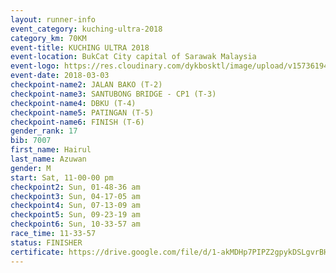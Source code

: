 ```yaml
--- 
layout: runner-info 
event_category: kuching-ultra-2018 
category_km: 70KM 
event-title: KUCHING ULTRA 2018 
event-location: BukCat City capital of Sarawak Malaysia 
event-logo: https://res.cloudinary.com/dykbosktl/image/upload/v1573619473/Logo/kuching-ultra-2018-logo_tlpvm5.png 
event-date: 2018-03-03 
checkpoint-name2: JALAN BAKO (T-2) 
checkpoint-name3: SANTUBONG BRIDGE - CP1 (T-3) 
checkpoint-name4: DBKU (T-4) 
checkpoint-name5: PATINGAN (T-5) 
checkpoint-name6: FINISH (T-6) 
gender_rank: 17
bib: 7007
first_name: Hairul
last_name: Azuwan
gender: M
start: Sat, 11-00-00 pm
checkpoint2: Sun, 01-48-36 am
checkpoint3: Sun, 04-17-05 am
checkpoint4: Sun, 07-13-09 am
checkpoint5: Sun, 09-23-19 am
checkpoint6: Sun, 10-33-57 am
race_time: 11-33-57
status: FINISHER
certificate: https://drive.google.com/file/d/1-akMDHp7PIPZ2gpykDSLgvrBHtHswF8/view?usp=sharing
--- 
```

